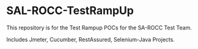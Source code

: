 # SAL-ROCC-TestRampUp
This repository is for the Test Rampup POCs for the SA-ROCC Test Team.

Includes Jmeter, Cucumber, RestAssured, Selenium-Java Projects.
